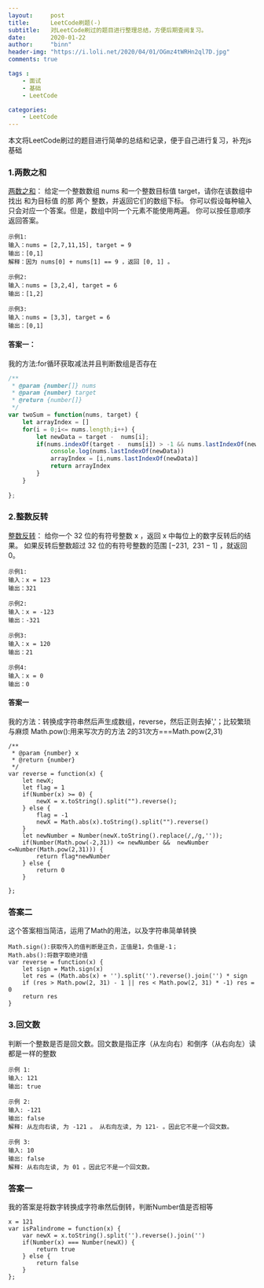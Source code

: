 ```yaml
---
layout:     post
title:      LeetCode刷题(-)
subtitle:   对LeetCode刷过的题目进行整理总结，方便后期查阅复习。
date:       2020-01-22
author:     "binn"
header-img: "https://i.loli.net/2020/04/01/OGmz4tWRHn2ql7D.jpg"
comments: true

tags :
    - 面试
    - 基础
    - LeetCode

categories:
    - LeetCode
---
```

本文将LeetCode刷过的题目进行简单的总结和记录，便于自己进行复习，补充js基础
### 1.两数之和
[两数之和](https://leetcode-cn.com/problems/two-sum/)：
给定一个整数数组 nums 和一个整数目标值 target，请你在该数组中找出 和为目标值 的那 两个 整数，并返回它们的数组下标。
你可以假设每种输入只会对应一个答案。但是，数组中同一个元素不能使用两遍。
你可以按任意顺序返回答案。
```
示例1:
输入：nums = [2,7,11,15], target = 9
输出：[0,1]
解释：因为 nums[0] + nums[1] == 9 ，返回 [0, 1] 。

示例2:
输入：nums = [3,2,4], target = 6
输出：[1,2]

示例3:
输入：nums = [3,3], target = 6
输出：[0,1]
```

#### 答案一：
我的方法:for循环获取减法并且判断数组是否存在
```javascript
/**
 * @param {number[]} nums
 * @param {number} target
 * @return {number[]}
 */
var twoSum = function(nums, target) {
    let arrayIndex = []
    for(i = 0;i<= nums.length;i++) {
        let newData = target -  nums[i];
        if(nums.indexOf(target -  nums[i]) > -1 && nums.lastIndexOf(newData) !== i) {
            console.log(nums.lastIndexOf(newData))
            arrayIndex = [i,nums.lastIndexOf(newData)]
            return arrayIndex
        }
    }
    
};
```

### 2.整数反转
[整数反转](https://leetcode-cn.com/problems/reverse-integer/)：
给你一个 32 位的有符号整数 x ，返回 x 中每位上的数字反转后的结果。
如果反转后整数超过 32 位的有符号整数的范围 [−231,  231 − 1] ，就返回 0。

```
示例1:
输入：x = 123
输出：321

示例2:
输入：x = -123
输出：-321

示例3:
输入：x = 120
输出：21

示例4:
输入：x = 0
输出：0

```
#### 答案一
我的方法：转换成字符串然后声生成数组，reverse，然后正则去掉','；比较繁琐与麻烦
Math.pow():用来写次方的方法 2的31次方===Math.pow(2,31)
```
/**
 * @param {number} x
 * @return {number}
 */
var reverse = function(x) {
    let newX;
    let flag = 1
    if(Number(x) >= 0) {
        newX = x.toString().split("").reverse();
    } else {
        flag = -1
        newX = Math.abs(x).toString().split("").reverse()  
    }
    let newNumber = Number(newX.toString().replace(/,/g,''));
    if(Number(Math.pow(-2,31)) <= newNumber &&  newNumber <=Number(Math.pow(2,31))) {
        return flag*newNumber
    } else {
        return 0
    }
    
};
```
### 答案二
这个答案相当简洁，运用了Math的用法，以及字符串简单转换
```
Math.sign():获取传入的值判断是正负，正值是1，负值是-1；
Math.abs():将数字取绝对值
var reverse = function(x) {
    let sign = Math.sign(x)
    let res = (Math.abs(x) + '').split('').reverse().join('') * sign
    if (res > Math.pow(2, 31) - 1 || res < Math.pow(2, 31) * -1) res = 0
    return res
}
```

### 3.回文数
判断一个整数是否是回文数。回文数是指正序（从左向右）和倒序（从右向左）读都是一样的整数
```
示例 1:
输入: 121
输出: true

示例 2:
输入: -121
输出: false
解释: 从左向右读, 为 -121 。 从右向左读, 为 121- 。因此它不是一个回文数。

示例 3:
输入: 10
输出: false
解释: 从右向左读, 为 01 。因此它不是一个回文数。
```

### 答案一
我的答案是将数字转换成字符串然后倒转，判断Number值是否相等
```
x = 121
var isPalindrome = function(x) {
    var newX = x.toString().split('').reverse().join('')
    if(Number(x) === Number(newX)) {
        return true
    } else {
        return false
    }
};
```
